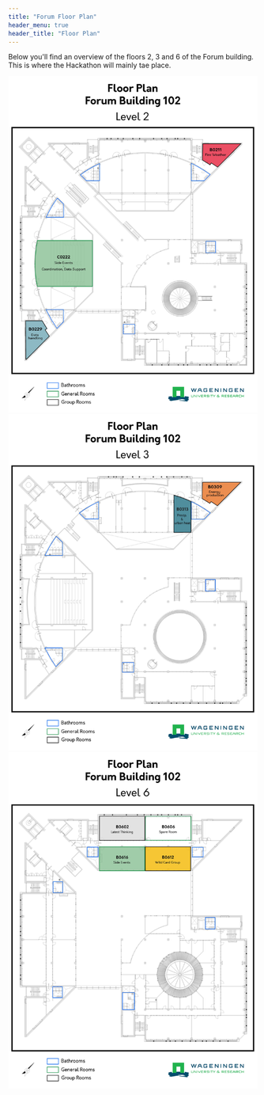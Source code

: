```yaml
---
title: "Forum Floor Plan"
header_menu: true
header_title: "Floor Plan"
---
```

Below you'll find an overview of the floors 2, 3 and 6 of the Forum building. This is where the Hackathon will mainly tae place.

![Forum Building Level 2 - Map](content/images/Floor_Plan_Level2.jpg)
![Forum Building Level 3 - Map](content/images/Floor_Plan_Level3.jpg)
![Forum Building Level 6 - Map](content/images/Floor_Plan_Level6.jpg)